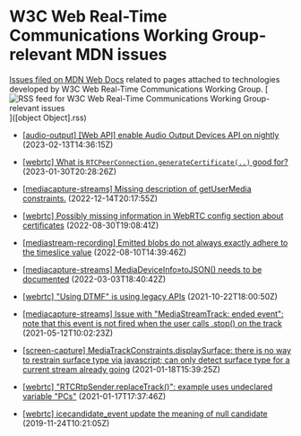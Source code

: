 # W3C Web Real-Time Communications Working Group-relevant MDN issues

[Issues filed on MDN Web Docs](https://github.com/mdn/content/issues) related to pages attached to technologies developed by W3C Web Real-Time Communications Working Group. [![RSS feed for W3C Web Real-Time Communications Working Group-relevant issues](https://www.w3.org/QA/2007/04/feed_icon)]([object Object].rss)

* [[audio-output] [Web API] enable Audio Output Devices API on nightly](https://github.com/mdn/content/issues/24387) (2023-02-13T14:36:15Z)
  
* [[webrtc] What is `RTCPeerConnection.generateCertificate(..)` good for?](https://github.com/mdn/content/issues/23993) (2023-01-30T20:28:26Z)
  
* [[mediacapture-streams] Missing description of getUserMedia constraints.](https://github.com/mdn/content/issues/22962) (2022-12-14T20:17:55Z)
  
* [[webrtc] Possibly missing information in WebRTC config section about certificates](https://github.com/mdn/content/issues/20134) (2022-08-30T19:08:41Z)
  
* [[mediastream-recording] Emitted blobs do not always exactly adhere to the timeslice value](https://github.com/mdn/content/issues/19369) (2022-08-10T14:39:46Z)
  
* [[mediacapture-streams] MediaDeviceInfo»toJSON() needs to be documented](https://github.com/mdn/content/issues/13463) (2022-03-03T18:40:42Z)
  
* [[webrtc] "Using DTMF" is using legacy APIs](https://github.com/mdn/content/issues/10020) (2021-10-22T18:00:50Z)
  
* [[mediacapture-streams] Issue with "MediaStreamTrack: ended event": note that this event is not fired when the user calls .stop() on the track](https://github.com/mdn/content/issues/4939) (2021-05-12T10:02:23Z)
  
* [[screen-capture] MediaTrackConstraints.displaySurface: there is no way to restrain surface type via javascript; can only detect surface type for a current stream already going](https://github.com/mdn/content/issues/1456) (2021-01-18T15:39:25Z)
  
* [[webrtc] "RTCRtpSender.replaceTrack()": example uses undeclared variable "PCs"](https://github.com/mdn/content/issues/1406) (2021-01-17T17:37:46Z)
  
* [[webrtc] icecandidate_event update the meaning of null candidate](https://github.com/mdn/content/issues/2450) (2019-11-24T10:21:05Z)
  
